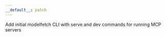 ```yaml
---
__default__: patch
---
```


Add initial modelfetch CLI with serve and dev commands for running MCP servers
